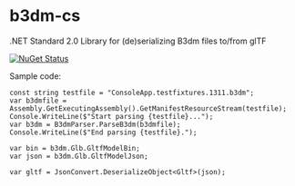 # b3dm-cs

.NET Standard 2.0 Library for (de)serializing B3dm files to/from glTF

[![NuGet Status](http://img.shields.io/nuget/v/b3dm-tile-cs.svg?style=flat)](https://www.nuget.org/packages/b3dm-tile-cs/)


Sample code:

```
const string testfile = "ConsoleApp.testfixtures.1311.b3dm";
var b3dmfile = Assembly.GetExecutingAssembly().GetManifestResourceStream(testfile);
Console.WriteLine($"Start parsing {testfile}...");
var b3dm = B3dmParser.ParseB3dm(b3dmfile);
Console.WriteLine($"End parsing {testfile}.");

var bin = b3dm.Glb.GltfModelBin;
var json = b3dm.Glb.GltfModelJson;

var gltf = JsonConvert.DeserializeObject<Gltf>(json);
```
